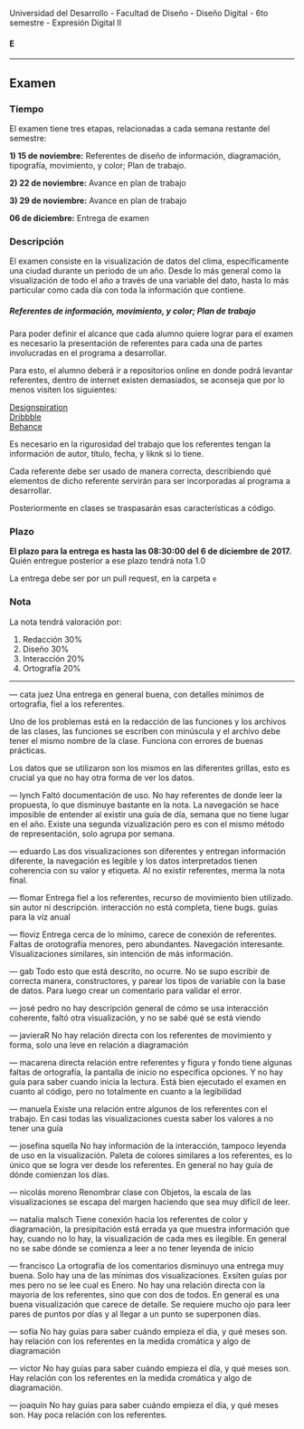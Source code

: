 Universidad del Desarrollo - Facultad de Diseño - Diseño Digital - 6to semestre - Expresión Digital II

#### E

------

## Examen

### Tiempo

El examen tiene tres etapas, relacionadas a cada semana restante del semestre:

**1) 15 de noviembre:** Referentes de diseño de información, diagramación, tipografía, movimiento, y color; Plan de trabajo.

**2) 22 de noviembre:** Avance en plan de trabajo

**3) 29 de noviembre:** Avance en plan de trabajo

**06 de diciembre:** Entrega de examen



### Descripción

El examen consiste en la visualización de datos del clima, específicamente una ciudad durante un período de un año. Desde lo más general como la visualización de todo el año a través de una variable del dato, hasta lo más particular como cada día con toda la información que contiene.

##### Referentes de información, movimiento, y color; Plan de trabajo

Para poder definir el alcance que cada alumno quiere lograr para el examen es necesario la presentación de referentes para cada una de partes involucradas en el programa a desarrollar.

Para esto, el alumno deberá ir a repositorios online en donde podrá levantar referentes, dentro de internet existen demasiados, se aconseja que por lo menos visiten los siguientes:

[Designspiration](http://designspiration.net/)  
[Dribbble](https://dribbble.com/)  
[Behance](https://www.behance.net/)

Es necesario en la rigurosidad del trabajo que los referentes tengan la información de autor, título, fecha, y liknk si lo tiene. 

Cada referente debe ser usado de manera correcta, describiendo qué elementos de dicho referente servirán para ser incorporadas al programa a desarrollar.

Posteriormente en clases se traspasarán esas características a código.

### Plazo

**El plazo para la entrega es hasta las 08:30:00 del 6 de diciembre de 2017.** 
Quién entregue posterior a ese plazo tendrá nota 1.0

La entrega debe ser por un pull request, en la carpeta `e` 

### Nota

La nota tendrá valoración por:

1. Redacción 30%
2. Diseño 30%
3. Interacción 20% 
4. Ortografía 20%

------

— cata juez
Una entrega en general buena, con detalles mínimos de ortografía, fiel a los referentes.

Uno de los problemas está en la redacción de las funciones y los archivos de las clases, las funciones se escriben con minúscula y el archivo debe tener el mismo nombre de la clase. Funciona con errores de buenas prácticas.

Los datos que se utilizaron son los mismos en las diferentes grillas, esto es crucial ya que no hay otra forma de ver los datos.

— lynch
Faltó documentación de uso.
No hay referentes de donde leer la propuesta, lo que disminuye bastante en la nota. 
La navegación se hace imposible de entender al existir una guía de día, semana que no tiene lugar en el año. 
Existe una segunda vizualización pero es con el mismo método de representación, solo agrupa por semana.

— eduardo
Las dos visualizaciones son diferentes y entregan información diferente, la navegación es legible y los datos interpretados tienen coherencia con su valor y etiqueta.
Al no existir referentes, merma la nota final. 

— flomar
Entrega fiel a los referentes, recurso de movimiento bien utilizado. 
sin autor ni descripción.
interacción no está completa, tiene bugs.
guías para la viz anual

— floviz
Entrega cerca de lo mínimo, carece de conexión de referentes. Faltas de orotografía menores, pero abundantes.
Navegación interesante.
Visualizaciones similares, sin intención de más información.

— gab
Todo esto que está descrito, no ocurre.
No se supo escribir de correcta manera, constructores, y parear los tipos de variable con la base de datos.
Para luego crear un comentario para validar el error.

— josé pedro
no hay descripción general de cómo se usa
interacción coherente, faltó otra visualización, y no se sabé qué se está viendo

— javieraR
No hay relación directa con los referentes de movimiento y forma, solo una leve en relación a diagramación

— macarena
directa relación entre referentes y figura y fondo
tiene algunas faltas de ortografía, la pantalla de inicio no especifíca opciones. Y no hay guía para saber cuando inicia la lectura.
Está bien ejecutado el examen en cuanto al código, pero no totalmente en cuanto a la legibilidad

— manuela
Existe una relación entre algunos de los referentes con el trabajo. En casi todas las visualizaciones cuesta saber los valores a no tener una guía

— josefina squella
No hay información de la interacción, tampoco leyenda de uso en la visualización. Paleta de colores similares a los referentes, es lo único que se logra ver desde los referentes. En general no hay guía de dónde comienzan los días.

— nicolás moreno
Renombrar clase con Objetos, la escala de las visualizaciones se escapa del margen haciendo que sea muy difícil de leer.

— natalia malsch
Tiene conexión hacia los referentes de color y diagramación, la presipitación está errada ya que muestra información que hay, cuando no lo hay, la visualización de cada mes es ilegible. En general no se sabe dónde se comienza a leer a no tener leyenda de inicio

— francisco
La ortografía de los comentarios disminuyo una entrega muy buena. Solo hay una de las mínimas dos visualizaciones. Exsiten guías por mes pero no se lee cual es Enero. 
No hay una relación directa con la mayoría de los referentes, sino que con dos de todos. En general es una buena visualización que carece de detalle. Se requiere mucho ojo para leer pares de puntos por días y al llegar a un punto se superponen días.

— sofía
No hay guías para saber cuándo empieza el día, y qué meses son. hay relación con los referentes en la medida cromática y algo de diagramación

— victor
No hay guías para saber cuándo empieza el día, y qué meses son. Hay relación con los referentes en la medida cromática y algo de diagramación.

— joaquín
No hay guías para saber cuándo empieza el día, y qué meses son. Hay poca relación con los referentes.